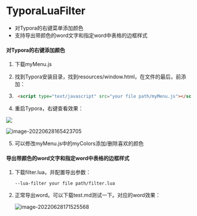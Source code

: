 # TyporaLuaFilter

- 对Typora的右键菜单添加颜色
- 支持导出带颜色的word文字和指定word中表格的边框样式



#### 对Typora的右键添加颜色

1. 下载myMenu.js

2. 找到Typora安装目录，找到resources/window.html，在文件的最后，</body>前添加：

3. ```html
    <script type="text/javascript" src="your file path/myMenu.js"></script>
    ```

4. 重启Typora，右键查看效果：

![](https://raw.githubusercontent.com/ZhouJunjun/image/master/markdown/lQLPJxZyFy1_-9DNAVfM_LBCau_LxRQqcAK7_gMIQCcA_252_343.png)

![image-20220628165423705](https://raw.githubusercontent.com/ZhouJunjun/image/master/markdown/image-20220628165423705.png)

5. 可以修改myMenu.js中的myColors添加/删除喜欢的颜色

#### 导出带颜色的word文字和指定word中表格的边框样式

1. 下载filter.lua，并配置导出参数：

    ```
    --lua-filter your file path/filter.lua
    ```

    

2. 正常导出word。可以下载test.md测试一下。对应的word效果：

    ![image-20220628171525568](https://raw.githubusercontent.com/ZhouJunjun/image/master/markdown/image-20220628171525568.png)